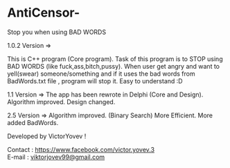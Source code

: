 # AntiCensor-
Stop you when using BAD WORDS

1.0.2 Version =>

This is C++ program (Core program).
Task of this program is to STOP using BAD WORDS (like fuck,ass,bitch,pussy).
When user get angry and want to yell(swear) someone/something and if it uses the bad words from BadWords.txt file , program will stop it.
Easy to understand :D

1.1 Version =>
The app has been rewrote in Delphi (Core and Design).
Algorithm improved.
Design changed. 

2.5 Version =>
Algorithm improved. (Binary Search)
Мore Еfficient.
More added BadWords.



Developed by VictorYovev !

Contact : https://www.facebook.com/victor.yovev.3                   
E-mail : viktorjovev99@gmail.com
